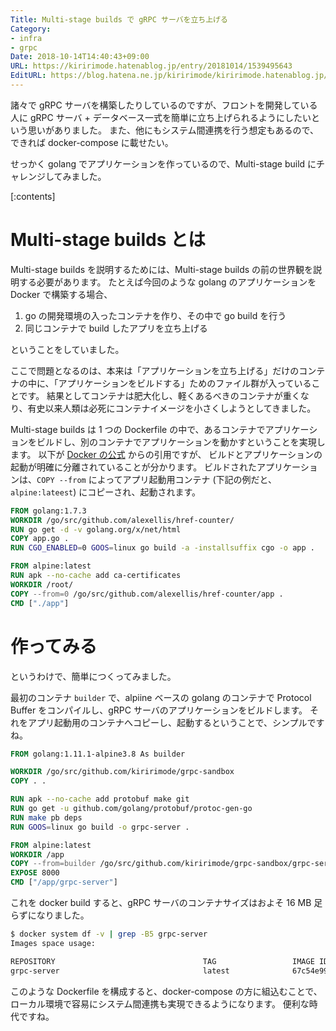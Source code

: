 ```yaml
---
Title: Multi-stage builds で gRPC サーバを立ち上げる
Category:
- infra
- grpc
Date: 2018-10-14T14:40:43+09:00
URL: https://kiririmode.hatenablog.jp/entry/20181014/1539495643
EditURL: https://blog.hatena.ne.jp/kiririmode/kiririmode.hatenablog.jp/atom/entry/10257846132652970843
---
```


諸々で gRPC サーバを構築したりしているのですが、フロントを開発している人に gRPC サーバ + データベース一式を簡単に立ち上げられるようにしたいという思いがありました。
また、他にもシステム間連携を行う想定もあるので、できれば docker-compose に載せたい。

せっかく golang でアプリケーションを作っているので、Multi-stage build にチャレンジしてみました。

[:contents]

# Multi-stage builds とは

Multi-stage builds を説明するためには、Multi-stage builds の前の世界観を説明する必要があります。
たとえば今回のような golang のアプリケーションを Docker で構築する場合、

1. go の開発環境の入ったコンテナを作り、その中で go build を行う
2. 同じコンテナで build したアプリを立ち上げる

ということをしていました。

ここで問題となるのは、本来は「アプリケーションを立ち上げる」だけのコンテナの中に、「アプリケーションをビルドする」ためのファイル群が入っていることです。
結果としてコンテナは肥大化し、軽くあるべきのコンテナが重くなり、有史以来人類は必死にコンテナイメージを小さくしようとしてきました。


Multi-stage builds は 1 つの Dockerfile の中で、あるコンテナでアプリケーションをビルドし、別のコンテナでアプリケーションを動かすということを実現します。
以下が [Docker の公式](https://docs.docker.com/develop/develop-images/multistage-build/) からの引用ですが、
ビルドとアプリケーションの起動が明確に分離されていることが分かります。
ビルドされたアプリケーションは、`COPY --from` によってアプリ起動用コンテナ (下記の例だと、`alpine:lateest`) にコピーされ、起動されます。

```Dockerfile
FROM golang:1.7.3
WORKDIR /go/src/github.com/alexellis/href-counter/
RUN go get -d -v golang.org/x/net/html
COPY app.go .
RUN CGO_ENABLED=0 GOOS=linux go build -a -installsuffix cgo -o app .

FROM alpine:latest
RUN apk --no-cache add ca-certificates
WORKDIR /root/
COPY --from=0 /go/src/github.com/alexellis/href-counter/app .
CMD ["./app"]
```

# 作ってみる

というわけで、簡単につくってみました。

最初のコンテナ `builder` で、alpiine ベースの golang のコンテナで Protocol Buffer をコンパイルし、gRPC サーバのアプリケーションをビルドします。
それをアプリ起動用のコンテナへコピーし、起動するということで、シンプルですね。

```Dockerfile
FROM golang:1.11.1-alpine3.8 As builder

WORKDIR /go/src/github.com/kiririmode/grpc-sandbox
COPY . .

RUN apk --no-cache add protobuf make git
RUN go get -u github.com/golang/protobuf/protoc-gen-go
RUN make pb deps
RUN GOOS=linux go build -o grpc-server .

FROM alpine:latest
WORKDIR /app
COPY --from=builder /go/src/github.com/kiririmode/grpc-sandbox/grpc-server ./
EXPOSE 8000
CMD ["/app/grpc-server"]
```

これを docker build すると、gRPC サーバのコンテナサイズはおよそ 16 MB 足らずになりました。

```zsh
$ docker system df -v | grep -B5 grpc-server
Images space usage:

REPOSITORY                                 TAG                 IMAGE ID            CREATED ago         SIZE                SHARED SIZE         UNIQUE SiZE         CONTAINERS
grpc-server                                latest              67c54e99d8bc        7 hours ago ago     15.58MB             4.148MB             11.43MB             1n
```

このような Dockerfile を構成すると、docker-compose の方に組込むことで、ローカル環境で容易にシステム間連携も実現できるようになります。
便利な時代ですね。
